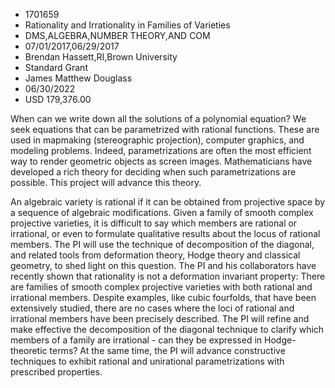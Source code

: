
* 1701659
* Rationality and Irrationality in Families of Varieties
* DMS,ALGEBRA,NUMBER THEORY,AND COM
* 07/01/2017,06/29/2017
* Brendan Hassett,RI,Brown University
* Standard Grant
* James Matthew Douglass
* 06/30/2022
* USD 179,376.00

When can we write down all the solutions of a polynomial equation? We seek
equations that can be parametrized with rational functions. These are used in
mapmaking (stereographic projection), computer graphics, and modeling problems.
Indeed, parametrizations are often the most efficient way to render geometric
objects as screen images. Mathematicians have developed a rich theory for
deciding when such parametrizations are possible. This project will advance this
theory.

An algebraic variety is rational if it can be obtained from projective space by
a sequence of algebraic modifications. Given a family of smooth complex
projective varieties, it is difficult to say which members are rational or
irrational, or even to formulate qualitative results about the locus of rational
members. The PI will use the technique of decomposition of the diagonal, and
related tools from deformation theory, Hodge theory and classical geometry, to
shed light on this question. The PI and his collaborators have recently shown
that rationality is not a deformation invariant property: There are families of
smooth complex projective varieties with both rational and irrational members.
Despite examples, like cubic fourfolds, that have been extensively studied,
there are no cases where the loci of rational and irrational members have been
precisely described. The PI will refine and make effective the decomposition of
the diagonal technique to clarify which members of a family are irrational - can
they be expressed in Hodge-theoretic terms? At the same time, the PI will
advance constructive techniques to exhibit rational and unirational
parametrizations with prescribed properties.
